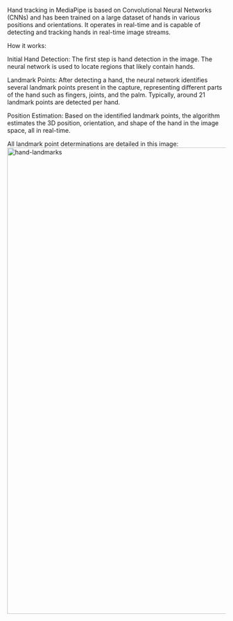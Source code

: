 Hand tracking in MediaPipe is based on Convolutional Neural Networks (CNNs) and has been trained on a large dataset of hands in various positions and orientations. It operates in real-time and is capable of detecting and tracking hands in real-time image streams.

How it works:

Initial Hand Detection: The first step is hand detection in the image. The neural network is used to locate regions that likely contain hands.

Landmark Points: After detecting a hand, the neural network identifies several landmark points present in the capture, representing different parts of the hand such as fingers, joints, and the palm. Typically, around 21 landmark points are detected per hand.

Position Estimation: Based on the identified landmark points, the algorithm estimates the 3D position, orientation, and shape of the hand in the image space, all in real-time.

All landmark point determinations are detailed in this image:
<img width="1073" alt="hand-landmarks" src="https://github.com/Obentemiller/computer_vision_volume_control_v2/assets/135489040/da0f9223-2b06-418a-ad9f-03c7c2d9cb7a">

